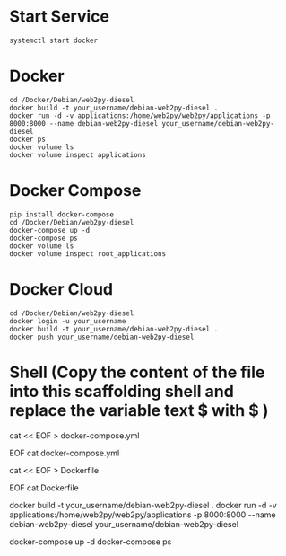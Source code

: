 # Start Service
	systemctl start docker

# Docker
	cd /Docker/Debian/web2py-diesel
	docker build -t your_username/debian-web2py-diesel .
	docker run -d -v applications:/home/web2py/web2py/applications -p 8000:8000 --name debian-web2py-diesel your_username/debian-web2py-diesel
	docker ps 
	docker volume ls
	docker volume inspect applications

# Docker Compose
	pip install docker-compose
	cd /Docker/Debian/web2py-diesel
	docker-compose up -d
	docker-compose ps
	docker volume ls
	docker volume inspect root_applications

# Docker Cloud
	cd /Docker/Debian/web2py-diesel
	docker login -u your_username
	docker build -t your_username/debian-web2py-diesel .
	docker push your_username/debian-web2py-diesel

# Shell (Copy the content of the file into this scaffolding shell and replace the variable text $ with \$ )
cat << EOF > docker-compose.yml

EOF
cat docker-compose.yml

cat << EOF > Dockerfile

EOF
cat Dockerfile

docker build -t your_username/debian-web2py-diesel .
docker run -d -v applications:/home/web2py/web2py/applications -p 8000:8000 --name debian-web2py-diesel your_username/debian-web2py-diesel

docker-compose up -d
docker-compose ps
